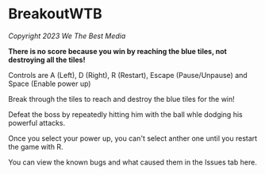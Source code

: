 # BreakoutWTB
*Copyright 2023 We The Best Media*

**There is no score because you win by reaching the blue tiles, not destroying all the tiles!**

Controls are A (Left), D (Right), R (Restart), Escape (Pause/Unpause) and Space (Enable power up)

Break through the tiles to reach and destroy the blue tiles for the win!

Defeat the boss by repeatedly hitting him with the ball whle dodging his powerful attacks.

Once you select your power up, you can't select anther one until you restart the game with R.

You can view the known bugs and what caused them in the Issues tab here.
